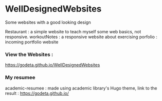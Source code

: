 # WellDesignedWebsites
Some websites with a good looking design 

Restaurant : a simple website to teach myself some web basics, not responsive.
workoutNotes : a responsive website about exercising
porfolio : incoming portfolio website

### View the Websites :
https://godeta.github.io/WellDesignedWebsites

### My resumee
academic-resumee : made using academic library's Hugo theme, link to the result : https://godeta.github.io/
